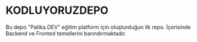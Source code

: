 # KODLUYORUZDEPO

Bu depo "Patika.DEV" eğitim platform için oluşturduğun ilk repo. İçerisinde Backend ve Fronted temellerini barındırmaktadır.




